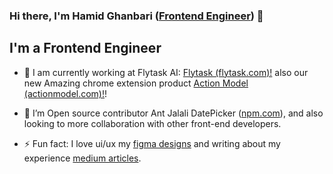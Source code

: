 ### Hi there, I'm Hamid Ghanbari ([Frontend Engineer][website]) 👋


## I'm a Frontend Engineer

- 🔭 I am currently working at Flytask AI: [Flytask (flytask.com)!][flytask] also our new Amazing chrome extension product [Action Model (actionmodel.com)!][actionmodel]!

- 👯 I’m Open source contributor Ant Jalali DatePicker ([npm.com](https://www.npmjs.com/package/antd-jalali-plus)), and also looking to more collaboration with other front-end developers.

- ⚡ Fun fact: I love ui/ux my [figma designs][figma] and writing about my experience [medium articles][medium].

<br />

[website]: https://hamidreza-ghanbari.vercel.app
[flytask]: https://flytask.com
[actionmodel]: https://actionmodel.com
[github]: https://github.com/hamidrezaghanbari
[jalali]: https://www.npmjs.com/package/antd-jalali-plus
[figma]: https://www.figma.com/@hamidghanbari
[medium]: https://www.medium.com/@hamidrezaghanbari
[linkedin]: https://linkedin.com/in/hamidrezaghanbari
